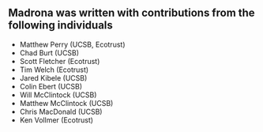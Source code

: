 ## Madrona was written with contributions from the following individuals

* Matthew Perry (UCSB, Ecotrust)
* Chad Burt (UCSB)
* Scott Fletcher (Ecotrust)
* Tim Welch (Ecotrust)
* Jared Kibele (UCSB)
* Colin Ebert (UCSB)
* Will McClintock (UCSB)
* Matthew McClintock (UCSB)
* Chris MacDonald (UCSB)
* Ken Vollmer (Ecotrust)
